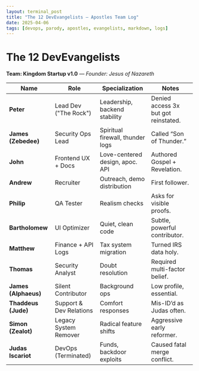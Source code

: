 ```yaml
---
layout: terminal_post
title: "The 12 DevEvangelists — Apostles Team Log"
date: 2025-04-06
tags: [devops, parody, apostles, evangelists, markdown, logs]
---
```


# The 12 DevEvangelists  
**Team: Kingdom Startup v1.0** — *Founder: Jesus of Nazareth*

| Name              | Role                       | Specialization                 | Notes                                   |
|-------------------|----------------------------|----------------------------------|-----------------------------------------|
| **Peter**         | Lead Dev ("The Rock")      | Leadership, backend stability    | Denied access 3x but got reinstated.    |
| **James (Zebedee)** | Security Ops Lead         | Spiritual firewall, thunder logs| Called “Son of Thunder.”                |
| **John**          | Frontend UX + Docs         | Love-centered design, apoc. API | Authored Gospel + Revelation.           |
| **Andrew**        | Recruiter                  | Outreach, demo distribution     | First follower.                         |
| **Philip**        | QA Tester                  | Realism checks                  | Asks for visible proofs.                |
| **Bartholomew**   | UI Optimizer               | Quiet, clean code               | Subtle, powerful contributor.           |
| **Matthew**       | Finance + API Logs         | Tax system migration            | Turned IRS data holy.                   |
| **Thomas**        | Security Analyst           | Doubt resolution                | Required multi-factor belief.           |
| **James (Alphaeus)** | Silent Contributor       | Background ops                  | Low profile, essential.                 |
| **Thaddeus (Jude)** | Support & Dev Relations   | Comfort responses               | Mis-ID’d as Judas often.                |
| **Simon (Zealot)** | Legacy System Remover     | Radical feature shifts          | Aggressive early reformer.              |
| **Judas Iscariot** | DevOps (Terminated)       | Funds, backdoor exploits        | Caused fatal merge conflict.            |